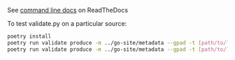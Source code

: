 See [command line docs](http://ontobio.readthedocs.io/en/latest/commandline.html#commandline) on ReadTheDocs

To test validate.py on a particular source:
```bash
poetry install
poetry run validate produce -m ../go-site/metadata --gpad -t [path/to/local/ontobio/clone] -o go-basic.json --only-dataset mgi MGI
poetry run validate produce -m ../go-site/metadata --gpad -t [path/to/local/ontobio/clone] -o go-basic.json --only-dataset goa_chicken goa
```
